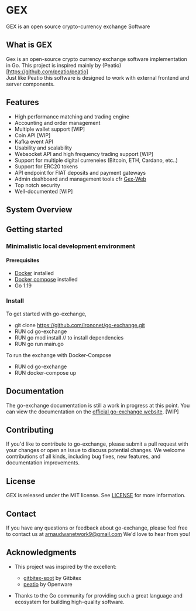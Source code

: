 # GEX

GEX is an open source crypto-currency exchange Software

## What is GEX

Gex is an open-source crypto currency exchange software implementation in Go. 
This project is inspired mainly by  (Peatio)[https://github.com/peatio/peatio]  
Just like Peatio this software is designed to work with external frontend and 
server components. 

## Features

- High performance matching and trading engine
- Accounting and order management
- Multiple wallet support [WIP] 
- Coin API [WIP] 
- Kafka event API   
- Usability and scalability 
- Websocket API and high frequency trading support [WIP] 
- Support for multiple digital curreneies (Bitcoin, ETH, Cardano, etc..) 
- Support for ERC20 tokens 
- API endpoint for FIAT deposits and payment gateways 
- Admin dashboard and management tools cfr [Gex-Web](https://github.com/irononet/gex-admin) 
- Top notch security
- Well-documented [WIP]

## System Overview 


## Getting started


### Minimalistic local development environment 

#### Prerequisites 

* [Docker](https://docs.docker.com/install) installed 
* [Docker compose](https://docs.docker.com/compose/install/) installed 
* Go 1.19 

### Install 

To get started with go-exchange,  
* git clone https://github.com/irononet/go-exchange.git 
* RUN cd go-exchange
* RUN go mod install // to install dependencies 
* RUN go run main.go 

To run the exchange with Docker-Compose
* RUN cd go-exchange 
* RUN docker-compose up 

## Documentation

The go-exchange documentation is still a work in progress at this point. You can view the documentation on the [official go-exchange website](https://irononet.github.io/go-exchange/). [WIP]

## Contributing

If you'd like to contribute to go-exchange, please submit a pull request with your changes or open an issue to discuss potential changes. We welcome contributions of all kinds, including bug fixes, new features, and documentation improvements.

## License

GEX is released under the MIT license. See [LICENSE](https://github.com/irononet/go-exchange/blob/master/LICENSE) for more information.

## Contact

If you have any questions or feedback about go-exchange, please feel free to contact us at arnaudwanetwork9@gmail.com We'd love to hear from you!

## Acknowledgments

- This project was inspired by the excellent:
  - [gitbitex-spot](https://github.com/gitbitex/gitbitex-spot) by Gitbitex
  - [peatio](https://github.com/openware/peatio) by Openware 

- Thanks to the Go community for providing such a great language and ecosystem for building high-quality software.
